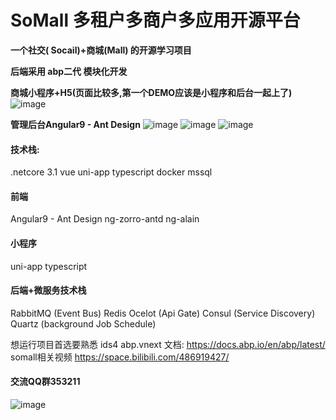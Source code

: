 # SoMall 多租户多商户多应用开源平台


**一个社交( Socail)+商城(Mall) 的开源学习项目**

**后端采用 abp二代 模块化开发**

**商城小程序+H5(页面比较多,第一个DEMO应该是小程序和后台一起上了)**
![image](_temp/mall/mall_1.jpg)

**管理后台Angular9 - Ant Design**
![image](_temp/angular/2.png)
![image](_temp/angular/3.png)
![image](_temp/angular/spu_edit.jpg)

#### 技术栈:

.netcore 3.1
vue
uni-app
typescript
docker
mssql

#### 前端

Angular9 - Ant Design
ng-zorro-antd
ng-alain

#### 小程序 
uni-app typescript

#### 后端+微服务技术栈

RabbitMQ (Event Bus)
Redis
Ocelot (Api Gate)
Consul (Service Discovery)
Quartz (background Job Schedule)


想运行项目首选要熟悉
ids4
abp.vnext
文档:
https://docs.abp.io/en/abp/latest/
somall相关视频
https://space.bilibili.com/486919427/

#### 交流QQ群353211
![image](_temp/qq_qun_353211.png)
